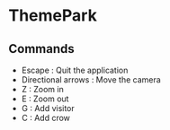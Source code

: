 # ThemePark

## Commands
- Escape : Quit the application
- Directional arrows : Move the camera
- Z : Zoom in
- E : Zoom out
- G : Add visitor
- C : Add crow